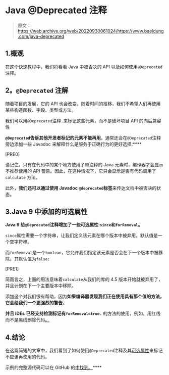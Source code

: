 # Java @Deprecated 注释

> 原文：<https://web.archive.org/web/20220930061024/https://www.baeldung.com/java-deprecated>

## 1.概观

在这个快速教程中，我们将看看 Java 中被否决的 API 以及如何使用`@Deprecated`注释。

## **2。`@Deprecated` 注解**

随着项目的发展，它的 API 也会改变。随着时间的推移，我们不希望人们再使用某些构造函数、字段、类型或方法。

我们可以用`@Deprecated`注释`.`来标记这些元素，而不是破坏项目 API 的向后兼容性

**`@Deprecated`告诉其他开发者******标记的元素不能再用****。通常还会在`@Deprecated`注释旁边添加一些 Javadoc 来解释什么是服务于正确行为的更好选择:****

[PRE0]

请记住，只有在代码中的某个地方使用了带注释的 Java 元素时，编译器才会显示不推荐使用的 API 警告。因此，在这种情况下，它只会显示是否有代码调用了`calculate` 方法。

此外，**我们还可以通过使用 Javadoc `@deprecated`标签**来传达文档中被否决的状态。

## 3.Java 9 中添加的可选属性

**Java 9 给`@Deprecated`注释增加了一些可选属性:`since`和`forRemoval`。**

`since`属性需要一个字符串，让我们定义该元素在哪个版本中被弃用。默认值是一个空字符串。

而`forRemoval`是一个`boolean`，它允许我们指定该元素是否会在下一个版本中被移除。其默认值为`false:`

[PRE1]

简而言之，上面的用法意味着`calculate`从我们的库的 4.5 版本开始就被弃用了，并且计划在下一个主要版本中移除。

添加这个对我们很有帮助，因为**如果编译器发现我们正在使用具有那个值的方法，它会给我们一个更强烈的警告**。

**并且 IDEs** **已经支持检测标记有`forRemoval=true.`** 的方法的使用，例如，用红线而不是黑线删除代码[。](https://web.archive.org/web/20220926193203/https://www.vojtechruzicka.com/java-9-enhanced-deprecation/)

## 4.结论

在这篇简短的文章中，我们看到了如何使用`@Deprecated`注释及其[可选属性](https://web.archive.org/web/20220926193203/https://docs.oracle.com/en/java/javase/11/docs/api/java.base/java/lang/Deprecated.html)来标记不应该再使用的代码。

示例的完整源代码可以在 GitHub 的[中找到。](https://web.archive.org/web/20220926193203/https://github.com/eugenp/tutorials/tree/master/core-java-modules/core-java-annotations)****